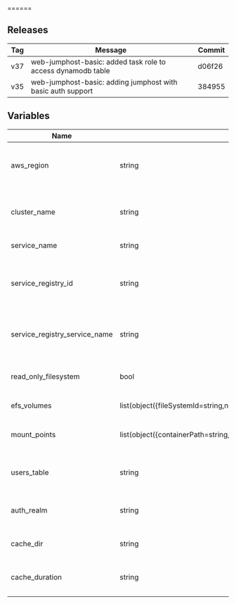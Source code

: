 
======




Releases
------

|Tag | Message | Commit|
--- | --- | ---
v37 | web-jumphost-basic: added task role to access dynamodb table | d06f26
v35 | web-jumphost-basic: adding jumphost with basic auth support | 384955

Variables
------

|Name | Type | Description | Default Value|
--- | --- | --- | ---
aws_region | string | region where provisioning should happen | 
cluster_name | string | name of cluster where service will run | 
service_name | string | name of ECS service | 
service_registry_id | string | ID for the AWS service discovery namespace we will use | 
service_registry_service_name | string | name for service we will use in the service registry | 
read_only_filesystem | bool | should the filesytem be read only | false
efs_volumes | list(object({fileSystemId=string,name=string,rootDirectory=string})) | volumes for the task | []
mount_points | list(object({containerPath=string,readOnly=bool,sourceVolume=string})) | mount points for the task definition | []
users_table | string | name of users table in dynamodb | basicAuthUsers
auth_realm | string | realm where users should exist | dav
cache_dir | string | dir where cache DB is held | /tmp
cache_duration | string | seconds that cache entries live for | 120

